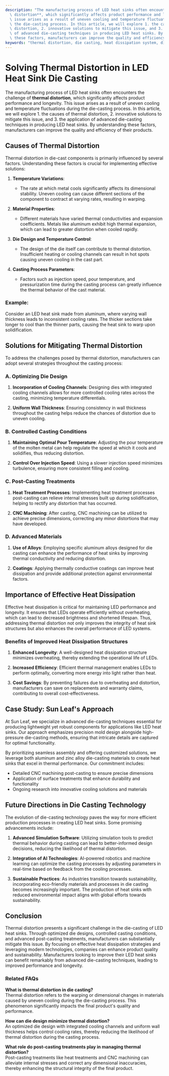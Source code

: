 ```yaml
---
description: "The manufacturing process of LED heat sinks often encounters the challenge of **thermal\
  \ distortion**, which significantly affects product performance and longevity. This\
  \ issue arises as a result of uneven cooling and temperature fluctuations during\
  \ the die-casting process. In this article, we will explore 1. the causes of thermal\
  \ distortion, 2. innovative solutions to mitigate this issue, and 3. the application\
  \ of advanced die-casting techniques in producing LED heat sinks. By understanding\
  \ these factors, manufacturers can improve the quality and efficiency of their products."
keywords: "thermal distortion, die casting, heat dissipation system, die-cast aluminum"
---
```

# Solving Thermal Distortion in LED Heat Sink Die Casting

The manufacturing process of LED heat sinks often encounters the challenge of **thermal distortion**, which significantly affects product performance and longevity. This issue arises as a result of uneven cooling and temperature fluctuations during the die-casting process. In this article, we will explore 1. the causes of thermal distortion, 2. innovative solutions to mitigate this issue, and 3. the application of advanced die-casting techniques in producing LED heat sinks. By understanding these factors, manufacturers can improve the quality and efficiency of their products.

## Causes of Thermal Distortion

Thermal distortion in die-cast components is primarily influenced by several factors. Understanding these factors is crucial for implementing effective solutions:

1. **Temperature Variations**:
   - The rate at which metal cools significantly affects its dimensional stability. Uneven cooling can cause different sections of the component to contract at varying rates, resulting in warping.
   
2. **Material Properties**:
   - Different materials have varied thermal conductivities and expansion coefficients. Metals like aluminum exhibit high thermal expansion, which can lead to greater distortion when cooled rapidly.
   
3. **Die Design and Temperature Control**:
   - The design of the die itself can contribute to thermal distortion. Insufficient heating or cooling channels can result in hot spots causing uneven cooling in the cast part.

4. **Casting Process Parameters**:
   - Factors such as injection speed, pour temperature, and pressurization time during the casting process can greatly influence the thermal behavior of the cast material.

### Example:

Consider an LED heat sink made from aluminum, where varying wall thickness leads to inconsistent cooling rates. The thicker sections take longer to cool than the thinner parts, causing the heat sink to warp upon solidification.

## Solutions for Mitigating Thermal Distortion

To address the challenges posed by thermal distortion, manufacturers can adopt several strategies throughout the casting process:

### A. Optimizing Die Design

1. **Incorporation of Cooling Channels**:
   Designing dies with integrated cooling channels allows for more controlled cooling rates across the casting, minimizing temperature differentials.

2. **Uniform Wall Thickness**:
   Ensuring consistency in wall thickness throughout the casting helps reduce the chances of distortion due to uneven cooling.

### B. Controlled Casting Conditions

1. **Maintaining Optimal Pour Temperature**:
   Adjusting the pour temperature of the molten metal can help regulate the speed at which it cools and solidifies, thus reducing distortion.

2. **Control Over Injection Speed**:
   Using a slower injection speed minimizes turbulence, ensuring more consistent filling and cooling.

### C. Post-Casting Treatments

1. **Heat Treatment Processes**:
   Implementing heat treatment processes post-casting can relieve internal stresses built up during solidification, helping to rectify any distortion that has occurred.

2. **CNC Machining**:
   After casting, CNC machining can be utilized to achieve precise dimensions, correcting any minor distortions that may have developed.

### D. Advanced Materials

1. **Use of Alloys**:
   Employing specific aluminum alloys designed for die casting can enhance the performance of heat sinks by improving thermal conductivity and reducing distortion.

2. **Coatings**:
   Applying thermally conductive coatings can improve heat dissipation and provide additional protection against environmental factors.

## Importance of Effective Heat Dissipation

Effective heat dissipation is critical for maintaining LED performance and longevity. It ensures that LEDs operate efficiently without overheating, which can lead to decreased brightness and shortened lifespan. Thus, addressing thermal distortion not only improves the integrity of heat sink structures but also enhances the overall performance of LED systems.

### Benefits of Improved Heat Dissipation Structures

1. **Enhanced Longevity**:
   A well-designed heat dissipation structure minimizes overheating, thereby extending the operational life of LEDs.
  
2. **Increased Efficiency**:
   Efficient thermal management enables LEDs to perform optimally, converting more energy into light rather than heat.

3. **Cost Savings**:
   By preventing failures due to overheating and distortion, manufacturers can save on replacements and warranty claims, contributing to overall cost-effectiveness.

## Case Study: Sun Leaf's Approach

At Sun Leaf, we specialize in advanced die-casting techniques essential for producing lightweight yet robust components for applications like LED heat sinks. Our approach emphasizes precision mold design alongside high-pressure die-casting methods, ensuring that intricate details are captured for optimal functionality.

By prioritizing seamless assembly and offering customized solutions, we leverage both aluminum and zinc alloy die-casting materials to create heat sinks that excel in thermal performance. Our commitment includes:

- Detailed CNC machining post-casting to ensure precise dimensions
- Application of surface treatments that enhance durability and functionality
- Ongoing research into innovative cooling solutions and materials

## Future Directions in Die Casting Technology

The evolution of die-casting technology paves the way for more efficient production processes in creating LED heat sinks. Some promising advancements include:

1. **Advanced Simulation Software**:
   Utilizing simulation tools to predict thermal behavior during casting can lead to better-informed design decisions, reducing the likelihood of thermal distortion.

2. **Integration of AI Technologies**:
   AI-powered robotics and machine learning can optimize the casting processes by adjusting parameters in real-time based on feedback from the cooling processes.

3. **Sustainable Practices**:
   As industries transition towards sustainability, incorporating eco-friendly materials and processes in die casting becomes increasingly important. The production of heat sinks with reduced environmental impact aligns with global efforts towards sustainability.

## Conclusion

Thermal distortion presents a significant challenge in the die-casting of LED heat sinks. Through optimized die designs, controlled casting conditions, and advanced post-casting treatments, manufacturers can substantially mitigate this issue. By focusing on effective heat dissipation strategies and leveraging modern technologies, companies can enhance product quality and sustainability. Manufacturers looking to improve their LED heat sinks can benefit remarkably from advanced die-casting techniques, leading to improved performance and longevity. 

### Related FAQs

**What is thermal distortion in die casting?**  
Thermal distortion refers to the warping or dimensional changes in materials caused by uneven cooling during the die-casting process. This phenomenon significantly impacts the final product's quality and performance.

**How can die design minimize thermal distortion?**  
An optimized die design with integrated cooling channels and uniform wall thickness helps control cooling rates, thereby reducing the likelihood of thermal distortion during the casting process.

**What role do post-casting treatments play in managing thermal distortion?**  
Post-casting treatments like heat treatments and CNC machining can alleviate internal stresses and correct any dimensional inaccuracies, thereby enhancing the structural integrity of the final product.
